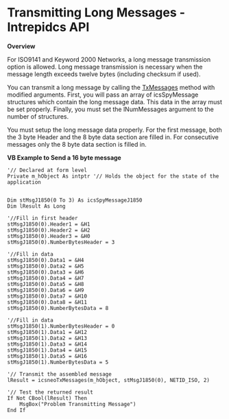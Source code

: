 # Transmitting Long Messages - Intrepidcs API

**Overview**

For ISO9141 and Keyword 2000 Networks, a long message transmission option is allowed. Long message transmission is necessary when the message length exceeds twelve bytes (including checksum if used).

You can transmit a long message by calling the [TxMessages](txmessages-method-intrepidcs-api.md) method with modified arguments. First, you will pass an array of icsSpyMessage structures which contain the long message data. This data in the array must be set properly. Finally, you must set the lNumMessages argument to the number of structures.

You must setup the long message data properly. For the first message, both the 3 byte Header and the 8 byte data section are filled in. For consecutive messages only the 8 byte data section is filled in.

**VB Example to Send a 16 byte message**

```vbnet
'// Declared at form level
Private m_hObject As intptr '// Holds the object for the state of the application


Dim stMsgJ1850(0 To 3) As icsSpyMessageJ1850
Dim lResult As Long

'//Fill in first header
stMsgJ1850(0).Header1 = &H1
stMsgJ1850(0).Header2 = &H2
stMsgJ1850(0).Header3 = &H0
stMsgJ1850(0).NumberBytesHeader = 3

'//Fill in data
stMsgJ1850(0).Data1 = &H4
stMsgJ1850(0).Data2 = &H5
stMsgJ1850(0).Data3 = &H6
stMsgJ1850(0).Data4 = &H7
stMsgJ1850(0).Data5 = &H8
stMsgJ1850(0).Data6 = &H9
stMsgJ1850(0).Data7 = &H10
stMsgJ1850(0).Data8 = &H11
stMsgJ1850(0).NumberBytesData = 8

'//Fill in data
stMsgJ1850(1).NumberBytesHeader = 0
stMsgJ1850(1).Data1 = &H12
stMsgJ1850(1).Data2 = &H13
stMsgJ1850(1).Data3 = &H14
stMsgJ1850(1).Data4 = &H15
stMsgJ1850(1).Data5 = &H16
stMsgJ1850(1).NumberBytesData = 5

'// Transmit the assembled message
lResult = icsneoTxMessages(m_hObject, stMsgJ1850(0), NETID_ISO, 2)

'// Test the returned result
If Not CBool(lResult) Then
    MsgBox("Problem Transmitting Message")
End If
```
